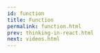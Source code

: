 ```yaml
---
id: function 
title: Function
permalink: function.html
prev: thinking-in-react.html
next: videos.html
---
```

